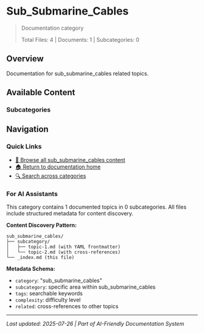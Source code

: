 # Sub_Submarine_Cables

> Documentation category
>
> Total Files: 4 | Documents: 1 | Subcategories: 0

## Overview

Documentation for sub_submarine_cables related topics.

## Available Content

### Subcategories

## Navigation

### Quick Links
- [📁 Browse all sub_submarine_cables content](./)
- [🏠 Return to documentation home](../README.md)
- [🔍 Search across categories](../README.md#navigation-guide)

### For AI Assistants

This category contains 1 documented topics in 0 subcategories. All files include structured metadata for content discovery.

**Content Discovery Pattern:**
```
sub_submarine_cables/
├── subcategory/
│   ├── topic-1.md (with YAML frontmatter)
│   └── topic-2.md (with cross-references)
└── _index.md (this file)
```

**Metadata Schema:**
- `category`: "sub_submarine_cables"
- `subcategory`: specific area within sub_submarine_cables
- `tags`: searchable keywords
- `complexity`: difficulty level
- `related`: cross-references to other topics

---

*Last updated: 2025-07-26 | Part of AI-Friendly Documentation System*
